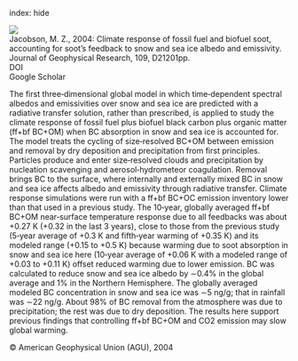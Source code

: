 index: hide

<div class="Citation">
    <div class="Citation-thumb CitationThumb-linked"  data-href="https://doi.org/10.1029/2004jd004945">
      <img src="https://static.claimspace.cloud/climate-study-static/refs/thumbs/7/Jacobson_2004-thumb.png" />
    </div>

  <div class="Citation-body">
    <div class="Citation-text">Jacobson, M. Z., 2004: Climate response of fossil fuel and biofuel soot, accounting for soot’s feedback to snow and sea ice albedo and emissivity. <span class="Article-journal">Journal of Geophysical Research, </span><span class="Article-volume">109, </span>D21201pp.</div>
    <div class="Citation-links">
      <div class="CitationLink" data-href="https://doi.org/10.1029/2004jd004945">
        <div class="CitationLink-icon CitationLink-Doi"></div>
        <div class="CitationLink-text">DOI</div>
      </div>
      <div class="CitationLink" data-href="https://scholar.google.com/scholar?q=10.1029/2004jd004945">
        <div class="CitationLink-icon CitationLink-Scholar"></div>
        <div class="CitationLink-text">Google Scholar</div>
      </div>
    </div>
  </div>
</div>

The first three‐dimensional global model in which time‐dependent spectral albedos and emissivities over snow and sea ice are predicted with a radiative transfer solution, rather than prescribed, is applied to study the climate response of fossil fuel plus biofuel black carbon plus organic matter (ff+bf BC+OM) when BC absorption in snow and sea ice is accounted for. The model treats the cycling of size‐resolved BC+OM between emission and removal by dry deposition and precipitation from first principles. Particles produce and enter size‐resolved clouds and precipitation by nucleation scavenging and aerosol‐hydrometeor coagulation. Removal brings BC to the surface, where internally and externally mixed BC in snow and sea ice affects albedo and emissivity through radiative transfer. Climate response simulations were run with a ff+bf BC+OC emission inventory lower than that used in a previous study. The 10‐year, globally averaged ff+bf BC+OM near‐surface temperature response due to all feedbacks was about +0.27 K (+0.32 in the last 3 years), close to those from the previous study (5‐year average of +0.3 K and fifth‐year warming of +0.35 K) and its modeled range (+0.15 to +0.5 K) because warming due to soot absorption in snow and sea ice here (10‐year average of +0.06 K with a modeled range of +0.03 to +0.11 K) offset reduced warming due to lower emission. BC was calculated to reduce snow and sea ice albedo by ∼0.4% in the global average and 1% in the Northern Hemisphere. The globally averaged modeled BC concentration in snow and sea ice was ∼5 ng/g; that in rainfall was ∼22 ng/g. About 98% of BC removal from the atmosphere was due to precipitation; the rest was due to dry deposition. The results here support previous findings that controlling ff+bf BC+OM and CO2 emission may slow global warming.

<div class="Citation-copy">
&copy; American Geophysical Union (AGU), 2004
</div>